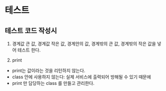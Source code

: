 # 테스트

## 테스트 코드 작성시
1. 경계값 큰 값, 경계값 작은 값, 경계안의 값, 경계밖의 큰 값, 경계밖의 작은 값을 넣어 테스트 한다.

2. print
- print는 값이라는 것을 리턴하지 않는다.
- class 안에 사용하지 않는다: 실제 서비스에 출력되어 방해될 수 있기 때문에
- print 만 담당하는 class 를 만들고 관리한다.
